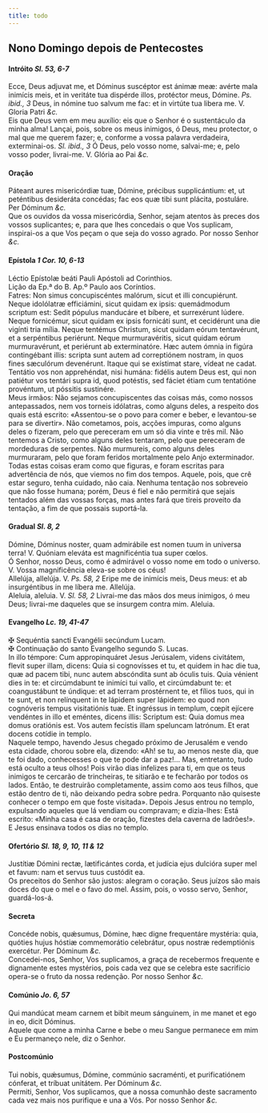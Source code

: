 ```yaml
---
title: todo
---
```

<h2 class="text-center">Nono Domingo depois de Pentecostes</h2>

<h4 class="text-center">Intróito <em>Sl. 53, 6-7</em></h4>
<div class="container-fluid">
<div class="row">
<div class="dropcap text-justify">
Ecce, Deus adjuvat me, et Dóminus suscéptor est ánimæ meæ: avérte mala inimícis meis, et in veritáte tua dispérde illos, protéctor meus, Dómine. <em>Ps. ibid., 3</em> Deus, in nómine tuo salvum me fac: et in virtúte tua libera me.
V. Gloria Patri <em>&c.</em>
</div>
<div class="dropcap text-justify">
Eis que Deus vem em meu auxílio: eis que o Senhor é o sustentáculo da minha alma! Lançai, pois, sobre os meus inimigos, ó Deus, meu protector, o mal que me querem fazer; e, conforme a vossa palavra verdadeira, exterminai-os. <em>Sl. ibid., 3</em> Ó Deus, pelo vosso nome, salvai-me; e, pelo vosso poder, livrai-me.
V. Glória ao Pai <em>&c.</em>
</div>
</div>
</div>

<h4 class="text-center">Oração</h4>
<div class="container-fluid">
<div class="row">
<div class="dropcap text-justify">
Páteant aures misericórdiæ tuæ, Dómine, précibus supplicántium: et, ut peténtibus desideráta concédas; fac eos quæ tibi sunt plácita, postuláre. Per Dóminum <em>&c.</em>
</div>
<div class="dropcap text-justify">
Que os ouvidos da vossa misericórdia, Senhor, sejam atentos às preces dos vossos suplicantes; e, para que lhes concedais o que Vos suplicam, inspirai-os a que Vos peçam o que seja do vosso agrado. Por nosso Senhor <em>&c.</em>
</div>
</div>
</div>

<h4 class="text-center">Epístola <em>1 Cor. 10, 6-13</em></h4>
<div class="container-fluid">
<div class="row">
<div class="text-justify">
Léctio Epístolæ beáti Pauli Apóstoli ad Corinthios.
</div>
<div class="text-justify">
Lição da Ep.ª do B. Ap.º Paulo aos Coríntios.
</div>
<div class="dropcap text-justify">
Fatres: Non simus concupiscéntes malórum, sicut et illi concupiérunt. Neque idolólatræ efficiámini, sicut quidam ex ipsis: quemádmodum scriptum est: Sedit pópulus manducáre et bíbere, et surrexérunt lúdere. Neque fornicémur, sicut quidam ex ipsis fornicáti sunt, et cecidérunt una die vigínti tria mília. Neque tentémus Christum, sicut quidam eórum tentavérunt, et a serpéntibus periérunt. Neque murmuravéritis, sicut quidam eórum murmuravérunt, et periérunt ab exterminatóre. Hæc autem ómnia in figúra contingébant illis: scripta sunt autem ad correptiónem nostram, in quos fines sæculórum devenérunt. Itaque qui se exístimat stare, vídeat ne cadat. Tentátio vos non apprehéndat, nisi humána: fidélis autem Deus est, qui non patiétur vos tentári supra id, quod potéstis, sed fáciet étiam cum tentatióne provéntum, ut póssitis sustinére.
</div>
<div class="dropcap text-justify">
Meus irmãos: Não sejamos concupiscentes das coisas más, como nossos antepassados, nem vos torneis idólatras, como alguns deles, a respeito dos quais está escrito: «Assentou-se o povo para comer e beber, e levantou-se para se divertir». Não cometamos, pois, acções impuras, como alguns deles o fizeram, pelo que pereceram em um só dia vinte e três mil. Não tentemos a Cristo, como alguns deles tentaram, pelo que pereceram de mordeduras de serpentes. Não murmureis, como alguns deles murmuraram, pelo que foram feridos mortalmente pelo Anjo exterminador. Todas estas coisas eram como que figuras, e foram escritas para advertência de nós, que viemos no fim dos tempos. Aquele, pois, que crê estar seguro, tenha cuidado, não caia. Nenhuma tentação nos sobreveio que não fosse humana; porém, Deus é fiel e não permitirá que sejais tentados além das vossas forças, mas antes fará que tireis proveito da tentação, a fim de que possais suportá-la.
</div>
</div>
</div>

<h4 class="text-center">Gradual <em>Sl. 8, 2</em></h4>
<div class="container-fluid">
<div class="row">
<div class="dropcap text-justify">
Dómine, Dóminus noster, quam admirábile est nomen tuum in universa terra! V. Quóniam eleváta est magnificéntia tua super cœlos.
</div>
<div class="dropcap text-justify">
Ó Senhor, nosso Deus, como é admirável o vosso nome em todo o universo. V. Vossa magnificência eleva-se sobre os céus!
</div>
<div class="text-justify">
Allelúja, allelúja. V. <em>Ps. 58, 2</em> Eripe me de inimícis meis, Deus meus: et ab insurgéntibus in me líbera me. Allelúja.
</div>
<div class="text-justify">
Aleluia, aleluia. V. <em>Sl. 58, 2</em> Livrai-me das mãos dos meus inimigos, ó meu Deus; livrai-me daqueles que se insurgem contra mim. Aleluia.
</div>
</div>
</div>

<h4 class="text-center">Evangelho <em>Lc. 19, 41-47</em></h4>
<div class="container-fluid">
<div class="row">
<div class="text-justify">
<span class="text-danger">&#10016;</span> Sequéntia sancti Evangélii secúndum Lucam.
</div>
<div class="text-justify">
<span class="text-danger">&#10016;</span> Continuação do santo Evangelho segundo S. Lucas.
</div>
<div class="dropcap text-justify">
In illo témpore: Cum appropinquáret Jesus Jerúsalem, videns civitátem, flevit super illam, dicens: Quia si cognovísses et tu, et quidem in hac die tua, quæ ad pacem tibi, nunc autem abscóndita sunt ab óculis tuis. Quia vénient dies in te: et circúmdabunt te inimíci tui vallo, et circúmdabunt te: et coangustábunt te úndique: et ad terram prostérnent te, et fílios tuos, qui in te sunt, et non relínquent in te lápidem super lápidem: eo quod non cognóveris tempus visitatiónis tuæ. Et ingréssus in templum, cœpit ejícere vendéntes in illo et eméntes, dicens illis: Scriptum est: Quia domus mea domus oratiónis est. Vos autem fecístis illam speluncam latrónum. Et erat docens cotídie in templo.
</div>
<div class="dropcap text-justify">
Naquele tempo, havendo Jesus chegado próximo de Jerusalém e vendo esta cidade, chorou sobre ela, dizendo: «Ah! se tu, ao menos neste dia, que te foi dado, conhecesses o que te pode dar a paz!... Mas, entretanto, tudo está oculto a teus olhos! Pois virão dias infelizes para ti, em que os teus inimigos te cercarão de trincheiras, te sitiarão e te fecharão por todos os lados. Então, te destruirão completamente, assim como aos teus filhos, que estão dentro de ti, não deixando pedra sobre pedra. Porquanto não quiseste conhecer o tempo em que foste visitada». Depois Jesus entrou no templo, expulsando aqueles que lá vendiam ou compravam; e dizia-lhes: Está escrito: «Minha casa é casa de oração, fizestes dela caverna de ladrões!». E Jesus ensinava todos os dias no templo.
</div>
</div>
</div>

<h4 class="text-center">Ofertório <em>Sl. 18, 9, 10, 11 & 12</em></h4>
<div class="container-fluid">
<div class="row">
<div class="dropcap text-justify">
Justítiæ Dómini rectæ, lætificántes corda, et judícia ejus dulcióra super mel et favum: nam et servus tuus custódit ea.
</div>
<div class="dropcap text-justify">
Os preceitos do Senhor são justos: alegram o coração. Seus juízos são mais doces do que o mel e o favo do mel. Assim, pois, o vosso servo, Senhor, guardá-los-á.
</div>
</div>
</div>

<h4 class="text-center">Secreta</h4>
<div class="container-fluid">
<div class="row">
<div class="dropcap text-justify">
Concéde nobis, quǽsumus, Dómine, hæc digne frequentáre mystéria: quia, quóties hujus hóstiæ commemorátio celebrátur, opus nostræ redemptiónis exercétur. Per Dóminum <em>&c.</em>
</div>
<div class="dropcap text-justify">
Concedei-nos, Senhor, Vos suplicamos, a graça de recebermos frequente e dignamente estes mystérios, pois cada vez que se celebra este sacrifício opera-se o fruto da nossa redenção. Por nosso Senhor <em>&c.</em>
</div>
</div>
</div>

<h4 class="text-center">Comúnio <em>Jo. 6, 57</em></h4>
<div class="container-fluid">
<div class="row">
<div class="dropcap text-justify">
Qui mandúcat meam carnem et bibit meum sánguinem, in me manet et ego in eo, dicit Dóminus.
</div>
<div class="dropcap text-justify">
Aquele que come a minha Carne e bebe o meu Sangue permanece em mim e Eu permaneço nele, diz o Senhor.
</div>
</div>
</div>

<h4 class="text-center">Postcomúnio</h4>
<div class="container-fluid">
<div class="row">
<div class="dropcap text-justify">
Tui nobis, quǽsumus, Dómine, commúnio sacraménti, et purificatiónem cónferat, et tríbuat unitátem. Per Dóminum <em>&c.</em>
</div>
<div class="dropcap text-justify">
Permiti, Senhor, Vos suplicamos, que a nossa comunhão deste sacramento cada vez mais nos purifique e una a Vós. Por nosso Senhor <em>&c.</em>
</div>
</div>
</div>
